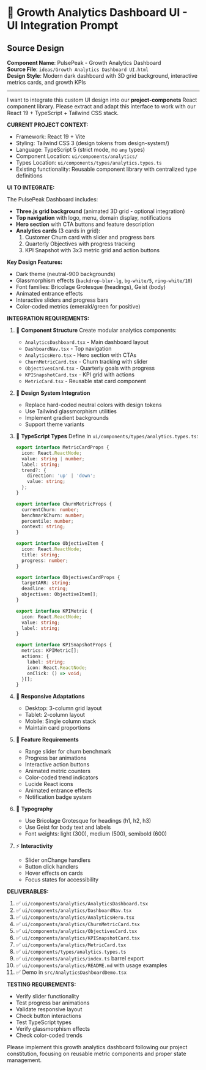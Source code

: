 # 🎯 Growth Analytics Dashboard UI - UI Integration Prompt

## Source Design
**Component Name**: PulsePeak - Growth Analytics Dashboard  
**Source File**: `ideas/Growth Analytics Dashboard UI.html`  
**Design Style**: Modern dark dashboard with 3D grid background, interactive metrics cards, and growth KPIs

---

I want to integrate this custom UI design into our **project-componets** React component library. Please extract and adapt this interface to work with our React 19 + TypeScript + Tailwind CSS stack.

**CURRENT PROJECT CONTEXT:**
- Framework: React 19 + Vite
- Styling: Tailwind CSS 3 (design tokens from design-system/)
- Language: TypeScript 5 (strict mode, no `any` types)
- Component Location: `ui/components/analytics/`
- Types Location: `ui/components/types/analytics.types.ts`
- Existing functionality: Reusable component library with centralized type definitions

**UI TO INTEGRATE:**

The PulsePeak Dashboard includes:
- **Three.js grid background** (animated 3D grid - optional integration)
- **Top navigation** with logo, menu, domain display, notifications
- **Hero section** with CTA buttons and feature description
- **Analytics cards** (3 cards in grid):
  1. Customer Churn card with slider and progress bars
  2. Quarterly Objectives with progress tracking
  3. KPI Snapshot with 3x3 metric grid and action buttons

**Key Design Features:**
- Dark theme (neutral-900 backgrounds)
- Glassmorphism effects (`backdrop-blur-lg`, `bg-white/5`, `ring-white/10`)
- Font families: Bricolage Grotesque (headings), Geist (body)
- Animated entrance effects
- Interactive sliders and progress bars
- Color-coded metrics (emerald/green for positive)

**INTEGRATION REQUIREMENTS:**

1. 🔄 **Component Structure**
   Create modular analytics components:
   - `AnalyticsDashboard.tsx` - Main dashboard layout
   - `DashboardNav.tsx` - Top navigation
   - `AnalyticsHero.tsx` - Hero section with CTAs
   - `ChurnMetricCard.tsx` - Churn tracking with slider
   - `ObjectivesCard.tsx` - Quarterly goals with progress
   - `KPISnapshotCard.tsx` - KPI grid with actions
   - `MetricCard.tsx` - Reusable stat card component

2. 🎨 **Design System Integration**
   - Replace hard-coded neutral colors with design tokens
   - Use Tailwind glassmorphism utilities
   - Implement gradient backgrounds
   - Support theme variants

3. 🔧 **TypeScript Types**
   Define in `ui/components/types/analytics.types.ts`:
   ```typescript
   export interface MetricCardProps {
     icon: React.ReactNode;
     value: string | number;
     label: string;
     trend?: {
       direction: 'up' | 'down';
       value: string;
     };
   }
   
   export interface ChurnMetricProps {
     currentChurn: number;
     benchmarkChurn: number;
     percentile: number;
     context: string;
   }
   
   export interface ObjectiveItem {
     icon: React.ReactNode;
     title: string;
     progress: number;
   }
   
   export interface ObjectivesCardProps {
     targetARR: string;
     deadline: string;
     objectives: ObjectiveItem[];
   }
   
   export interface KPIMetric {
     icon: React.ReactNode;
     value: string;
     label: string;
   }
   
   export interface KPISnapshotProps {
     metrics: KPIMetric[];
     actions: {
       label: string;
       icon: React.ReactNode;
       onClick: () => void;
     }[];
   }
   ```

4. 📱 **Responsive Adaptations**
   - Desktop: 3-column grid layout
   - Tablet: 2-column layout
   - Mobile: Single column stack
   - Maintain card proportions

5. 🎯 **Feature Requirements**
   - Range slider for churn benchmark
   - Progress bar animations
   - Interactive action buttons
   - Animated metric counters
   - Color-coded trend indicators
   - Lucide React icons
   - Animated entrance effects
   - Notification badge system

6. 🎨 **Typography**
   - Use Bricolage Grotesque for headings (h1, h2, h3)
   - Use Geist for body text and labels
   - Font weights: light (300), medium (500), semibold (600)

7. ⚡ **Interactivity**
   - Slider onChange handlers
   - Button click handlers
   - Hover effects on cards
   - Focus states for accessibility

**DELIVERABLES:**
1. ✅ `ui/components/analytics/AnalyticsDashboard.tsx`
2. ✅ `ui/components/analytics/DashboardNav.tsx`
3. ✅ `ui/components/analytics/AnalyticsHero.tsx`
4. ✅ `ui/components/analytics/ChurnMetricCard.tsx`
5. ✅ `ui/components/analytics/ObjectivesCard.tsx`
6. ✅ `ui/components/analytics/KPISnapshotCard.tsx`
7. ✅ `ui/components/analytics/MetricCard.tsx`
8. ✅ `ui/components/types/analytics.types.ts`
9. ✅ `ui/components/analytics/index.ts` barrel export
10. ✅ `ui/components/analytics/README.md` with usage examples
11. ✅ Demo in `src/AnalyticsDashboardDemo.tsx`

**TESTING REQUIREMENTS:**
- Verify slider functionality
- Test progress bar animations
- Validate responsive layout
- Check button interactions
- Test TypeScript types
- Verify glassmorphism effects
- Check color-coded trends

Please implement this growth analytics dashboard following our project constitution, focusing on reusable metric components and proper state management.

